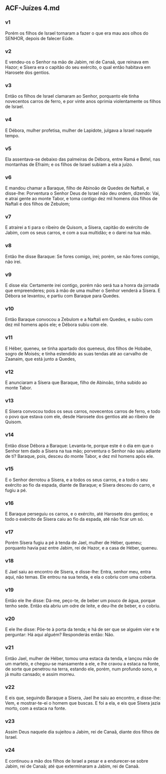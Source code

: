 ## ACF-Juízes 4.md
### v1
 Porém os filhos de Israel tornaram a fazer o que era mau aos olhos do SENHOR, depois de falecer Eúde.
### v2
 E vendeu-os o Senhor na mão de Jabim, rei de Canaã, que reinava em Hazor; e Sísera era o capitão do seu exército, o qual então habitava em Harosete dos gentios.
### v3
 Então os filhos de Israel clamaram ao Senhor, porquanto ele tinha novecentos carros de ferro, e por vinte anos oprimia violentamente os filhos de Israel.
### v4
 E Débora, mulher profetisa, mulher de Lapidote, julgava a Israel naquele tempo.
### v5
 Ela assentava-se debaixo das palmeiras de Débora, entre Ramá e Betel, nas montanhas de Efraim; e os filhos de Israel subiam a ela a juízo.
### v6
 E mandou chamar a Baraque, filho de Abinoão de Quedes de Naftali, e disse-lhe: Porventura o Senhor Deus de Israel não deu ordem, dizendo: Vai, e atrai gente ao monte Tabor, e toma contigo dez mil homens dos filhos de Naftali e dos filhos de Zebulom;
### v7
 E atrairei a ti para o ribeiro de Quisom, a Sísera, capitão do exército de Jabim, com os seus carros, e com a sua multidão; e o darei na tua mão.
### v8
 Então lhe disse Baraque: Se fores comigo, irei; porém, se não fores comigo, não irei.
### v9
 E disse ela: Certamente irei contigo, porém não será tua a honra da jornada que empreenderes; pois à mão de uma mulher o Senhor venderá a Sísera. E Débora se levantou, e partiu com Baraque para Quedes.
### v10
 Então Baraque convocou a Zebulom e a Naftali em Quedes, e subiu com dez mil homens após ele; e Débora subiu com ele.
### v11
 E Héber, queneu, se tinha apartado dos queneus, dos filhos de Hobabe, sogro de Moisés; e tinha estendido as suas tendas até ao carvalho de Zaanaim, que está junto a Quedes,
### v12
 E anunciaram a Sísera que Baraque, filho de Abinoão, tinha subido ao monte Tabor.
### v13
 E Sísera convocou todos os seus carros, novecentos carros de ferro, e todo o povo que estava com ele, desde Harosete dos gentios até ao ribeiro de Quisom.
### v14
 Então disse Débora a Baraque: Levanta-te, porque este é o dia em que o Senhor tem dado a Sísera na tua mão; porventura o Senhor não saiu adiante de ti? Baraque, pois, desceu do monte Tabor, e dez mil homens após ele.
### v15
 E o Senhor derrotou a Sísera, e a todos os seus carros, e a todo o seu exército ao fio da espada, diante de Baraque; e Sísera desceu do carro, e fugiu a pé.
### v16
 E Baraque perseguiu os carros, e o exército, até Harosete dos gentios; e todo o exército de Sísera caiu ao fio da espada, até não ficar um só.
### v17
 Porém Sísera fugiu a pé à tenda de Jael, mulher de Héber, queneu; porquanto havia paz entre Jabim, rei de Hazor, e a casa de Héber, queneu.
### v18
 E Jael saiu ao encontro de Sísera, e disse-lhe: Entra, senhor meu, entra aqui, não temas. Ele entrou na sua tenda, e ela o cobriu com uma coberta.
### v19
 Então ele lhe disse: Dá-me, peço-te, de beber um pouco de água, porque tenho sede. Então ela abriu um odre de leite, e deu-lhe de beber, e o cobriu.
### v20
 E ele lhe disse: Põe-te à porta da tenda; e há de ser que se alguém vier e te perguntar: Há aqui alguém? Responderás então: Não.
### v21
 Então Jael, mulher de Héber, tomou uma estaca da tenda, e lançou mão de um martelo, e chegou-se mansamente a ele, e lhe cravou a estaca na fonte, de sorte que penetrou na terra, estando ele, porém, num profundo sono, e já muito cansado; e assim morreu.
### v22
 E eis que, seguindo Baraque a Sísera, Jael lhe saiu ao encontro, e disse-lhe: Vem, e mostrar-te-ei o homem que buscas. E foi a ela, e eis que Sísera jazia morto, com a estaca na fonte.
### v23
 Assim Deus naquele dia sujeitou a Jabim, rei de Canaã, diante dos filhos de Israel.
### v24
 E continuou a mão dos filhos de Israel a pesar e a endurecer-se sobre Jabim, rei de Canaã; até que exterminaram a Jabim, rei de Canaã.

